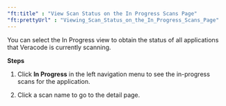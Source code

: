 ```yaml
---
"ft:title" : "View Scan Status on the In Progress Scans Page"
"ft:prettyUrl" : "Viewing_Scan_Status_on_the_In_Progress_Scans_Page"
---
```

You can select the In Progress view to obtain the status of all applications that Veracode is currently scanning.

<p font-size="13pt"><b>Steps</b></p>

1. Click **In Progress** in the left navigation menu to see the in-progress scans for the application.

2. Click a scan name to go to the detail page.
